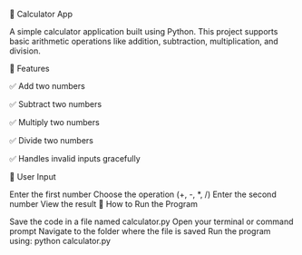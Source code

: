 📱 Calculator App

A simple calculator application built using Python. This project supports basic arithmetic operations like addition, subtraction, multiplication, and division.

🔧 Features

✅ Add two numbers

✅ Subtract two numbers

✅ Multiply two numbers

✅ Divide two numbers

✅ Handles invalid inputs gracefully

🔹 User Input

Enter the first number
Choose the operation (+, -, *, /)
Enter the second number
View the result
🧪 How to Run the Program

Save the code in a file named calculator.py
Open your terminal or command prompt
Navigate to the folder where the file is saved
Run the program using:
python calculator.py
